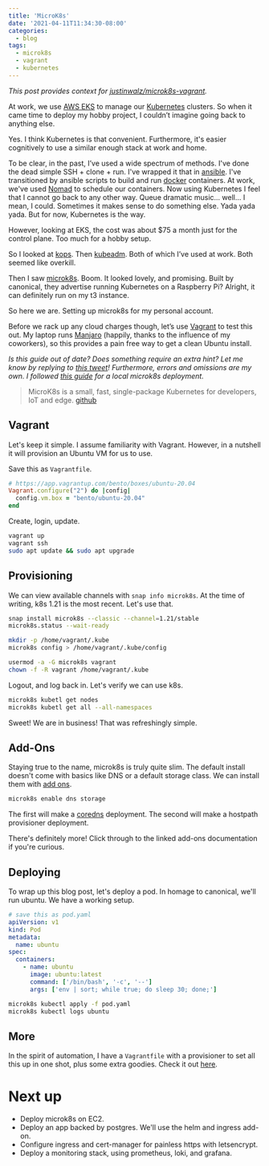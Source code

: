 ```yaml
---
title: 'MicroK8s'
date: '2021-04-11T11:34:30-08:00'
categories:
  - blog
tags:
  - microk8s
  - vagrant
  - kubernetes
---
```


_This post provides context for [justinwalz/microk8s-vagrant](https://github.com/justinwalz/microk8s-vagrant)._

At work, we use [AWS EKS](https://aws.amazon.com/eks/) to manage our [Kubernetes](https://github.com/kubernetes/kubernetes) clusters. So when it came time to deploy my hobby project, I couldn’t imagine going back to anything else.

Yes. I think Kubernetes is that convenient. Furthermore, it's easier cognitively to use a similar enough stack at work and home.

To be clear, in the past, I’ve used a wide spectrum of methods. I've done the dead simple SSH + clone + run. I've wrapped it that in [ansible](https://github.com/ansible/ansible). I've transitioned by ansible scripts to build and run [docker](https://www.docker.com/) containers. At work, we've used [Nomad](https://github.com/hashicorp/nomad) to schedule our containers. Now using Kubernetes I feel that I cannot go back to any other way. Queue dramatic music... well... I mean, I could. Sometimes it makes sense to do something else. Yada yada yada. But for now, Kubernetes is the way.

However, looking at EKS, the cost was about $75 a month just for the control plane. Too much for a hobby setup.

So I looked at [kops](https://github.com/kubernetes/kops). Then [kubeadm](https://kubernetes.io/docs/reference/setup-tools/kubeadm/). Both of which I’ve used at work. Both seemed like overkill.

Then I saw [microk8s](https://github.com/ubuntu/microk8s). Boom. It looked lovely, and promising. Built by canonical, they advertise running Kubernetes on a Raspberry Pi? Alright, it can definitely run on my t3 instance.

So here we are. Setting up microk8s for my personal account.

Before we rack up any cloud charges though, let’s use [Vagrant](https://www.vagrantup.com/) to test this out. My laptop runs [Manjaro](https://manjaro.org/) (happily, thanks to the influence of my coworkers), so this provides a pain free way to get a clean Ubuntu install.

_Is this guide out of date? Does something require an extra hint? Let me know by replying to [this tweet](https://twitter.com/justinwalz/todo-foo-bar-fix-me)! Furthermore, errors and omissions are my own. I followed [this guide](https://ubuntu.com/tutorials/install-a-local-kubernetes-with-microk8s#2-deploying-microk8s) for a local microk8s deployment._

> MicroK8s is a small, fast, single-package Kubernetes for developers, IoT and edge. [github](https://github.com/ubuntu/microk8s)

## Vagrant

Let's keep it simple. I assume familiarity with Vagrant. However, in a nutshell it will provision an Ubuntu VM for us to use.

Save this as `Vagrantfile`.

```ruby
# https://app.vagrantup.com/bento/boxes/ubuntu-20.04
Vagrant.configure("2") do |config|
  config.vm.box = "bento/ubuntu-20.04"
end
```

Create, login, update.

```bash
vagrant up
vagrant ssh
sudo apt update && sudo apt upgrade
```

## Provisioning

We can view available channels with `snap info microk8s`. At the time of writing, k8s 1.21 is the most recent. Let's use that.

```bash
snap install microk8s --classic --channel=1.21/stable
microk8s.status --wait-ready

mkdir -p /home/vagrant/.kube
microk8s config > /home/vagrant/.kube/config

usermod -a -G microk8s vagrant
chown -f -R vagrant /home/vagrant/.kube
```

Logout, and log back in. Let's verify we can use k8s.

```bash
microk8s kubetl get nodes
microk8s kubetl get all --all-namespaces
```

Sweet! We are in business! That was refreshingly simple.

## Add-Ons

Staying true to the name, microk8s is truly quite slim. The default install doesn't come with basics like DNS or a default storage class. We can install them with [add ons](https://microk8s.io/docs/addons).

```bash
microk8s enable dns storage
```

The first will make a [coredns](https://github.com/coredns/coredns) deployment. The second will make a hostpath provisioner deployment.

There's definitely more! Click through to the linked add-ons documentation if you're curious.

## Deploying

To wrap up this blog post, let's deploy a pod. In homage to canonical, we'll run ubuntu. We have a working setup.

```yaml
# save this as pod.yaml
apiVersion: v1
kind: Pod
metadata:
  name: ubuntu
spec:
  containers:
    - name: ubuntu
      image: ubuntu:latest
      command: ['/bin/bash', '-c', '--']
      args: ['env | sort; while true; do sleep 30; done;']
```

```bash
microk8s kubectl apply -f pod.yaml
microk8s kubectl logs ubuntu
```

## More

In the spirit of automation, I have a `Vagrantfile` with a provisioner to set all this up in one shot, plus some extra goodies. Check it out [here](https://github.com/justinwalz/microk8s-vagrant).

# Next up

- Deploy microk8s on EC2.
- Deploy an app backed by postgres. We'll use the helm and ingress add-on.
- Configure ingress and cert-manager for painless https with letsencrypt.
- Deploy a monitoring stack, using prometheus, loki, and grafana.
